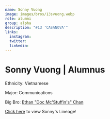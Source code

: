 ```yaml
---
name: Sonny Vuong
image: images/bros/13svuong.webp
role: alumni
group: alpha
description: "#13 'CASΛNOVA'"
links:
  instagram: 
  twitter: 
  linkedin: 
---
```


# Sonny Vuong | Alumnus
Ethnicity: Vietnamese

Major: Communications

Big Bro: [Ethan "Doc Mc'Stuffin's" Chan](01echan)

[Click here](/ujis/) to view Sonny's Lineage!